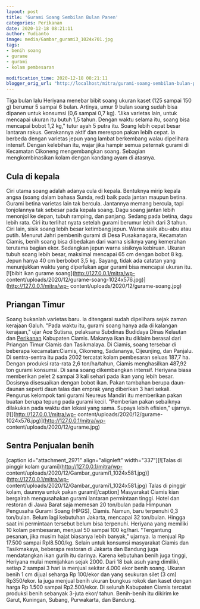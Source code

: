 ```yaml
---
layout: post
title: 'Gurami Soang Sembilan Bulan Panen'
categories: Perikanan
date: 2020-12-18 08:21:11
author: Yudianto
image: media/Gambar_gurami3_1024x701.jpg
tags:
- benih soang
- gurame
- gurami
- kolam pembesaran

modification_time: 2020-12-18 08:21:11
blogger_orig_url: "http://localhost/mitra/gurami-soang-sembilan-bulan-panen.html"
---
```


Tiga bulan lalu Heriyana menebar bibit soang ukuran kaset (125 sampai 150 g)
berumur 5 sampai 6 bulan. Artinya, umur 9 bulan soang sudah bisa dipanen untuk
konsumsi (0,6 sampai 0,7 kg). "Jika varietas lain, untuk mencapai ukuran itu
butuh 1,5 tahun. Dengan waktu selama itu, soang bisa mencapai bobot 1,2 kg,"
tutur ayah 5 putra itu. Soang lebih cepat besar lantaran rakus. Gerakannya
aktif dan merespon pakan lebih cepat. Ia berbeda dengan varietas jepun yang
lambat berkembang walau dipelihara intensif. Dengan kelebihan itu, wajar jika
hampir semua peternak gurami di Kecamatan Cikoneng mengembangkan soang.
Sebagian mengkombinasikan kolam dengan kandang ayam di atasnya.

## Cula di kepala

Ciri utama soang adalah adanya cula di kepala. Bentuknya mirip kepala angsa
(soang dalam bahasa Sunda, red) baik pada jantan maupun betina. Gurami betina
varietas lain tak bercula. Jantannya memang bercula, tapi tonjolannya tak
sebesar pada kepala soang. Dagu soang jantan lebih menonjol ke depan, tubuh
ramping, dan panjang. Sedang pada betina, dagu lebih rata. Ciri itu terlihat
nyata setelah gurami berumur lebih dari 3 tahun. Ciri lain, sisik soang lebih
besar ketimbang jepun. Warna sisik abu-abu atau putih. Menurut Jahri pembenih
gurami di Desa Pusakanagara, Kecamatan Ciamis, benih soang bisa dibedakan dari
warna sisiknya yang kemerahan terutama bagian ekor. Sedangkan jepun warna
sisiknya kebiruan. Ukuran tubuh soang lebih besar, maksimal mencapai 65 cm
dengan bobot 8 kg. Jepun hanya 40 cm berbobot 3,5 kg. Sayang, tidak ada
catatan yang menunjukkan waktu yang diperlukan agar gurami bisa mencapai
ukuran itu. [![bibit ikan gurame soang](http://127.0.0.1/mitra/wp-
content/uploads/2020/12/gurame-soang-1024x576.jpg)](http://127.0.0.1/mitra/wp-
content/uploads/2020/12/gurame-soang.jpg)

## Priangan Timur

Soang bukanlah varietas baru. Ia ditengarai sudah dipelihara sejak zaman
kerajaan Galuh. "Pada waktu itu, gurami soang hanya ada di kalangan kerajaan,"
ujar Ace Sutisna, pelaksana Subdinas Budidaya Dinas Kelautan dan
[Perikanan](http://127.0.0.1/mitra/perikanan "Perikanan") Kabupaten Ciamis.
Makanya ikan itu diklaim berasal dari Priangan Timur Ciamis dan Tasikmalaya.
Di Ciamis, soang tersebar di beberapa kecamatan:Ciamis, Cikoneng, Sadananya,
Cijeunjing, dan Panjalu. Di sentra-sentra itu pada 2002 tercatat kolam
pembesaran seluas 187,7 ha. Dengan produksi rata-rata 2,6 ton/ha/tahun, Ciamis
menghasilkan 487,92 ton gurami konsumsi. Di sana soang dikembangkan intensif.
Heriyana biasa memberikan pelet 2 sampai 3 kali sehari pada ikan yang lebih
besar. Dosisnya disesuaikan dengan bobot ikan. Pakan tambahan berupa daun-
daunan seperti daun talas dan emprak yang diberikan 3 hari sekali. Pengurus
kelompok tani gurami Neureus Mandiri itu memberikan pakan buatan berupa tepung
pada gurami kecil. "Pemberian pakan sebaiknya dilakukan pada waktu dan lokasi
yang sama. Supaya lebih efisien," ujarnya. [![](http://127.0.0.1/mitra/wp-
content/uploads/2020/12/gurame-1024x576.jpg)](http://127.0.0.1/mitra/wp-
content/uploads/2020/12/gurame.jpg)

## Sentra Penjualan benih

[caption id="attachment_2971" align="alignleft" width="337"][![Talas di
pinggir kolam gurami](http://127.0.0.1/mitra/wp-
content/uploads/2020/12/Gambar_gurami1_1024x581.jpg)](http://127.0.0.1/mitra/wp-
content/uploads/2020/12/Gambar_gurami1_1024x581.jpg) Talas di pinggir kolam,
daunnya untuk pakan gurami[/caption] Masyarakat Ciamis kian bergairah
mengusahakan gurami lantaran permintaan tinggi. Hotel dan restoran di Jawa
Barat saja memesan 20 ton/bulan pada Himpunan Pengusaha Gurami Soang (HPGS),
Ciamis. Namun, baru terpenuhi 0,3 ton/bulan. Belum lagi kebutuhan Jakarta,
mencapai 32 ton/bulan. Hingga saat ini permintaan tersebut belum bisa
terpenuhi. Heriyana yang memiliki 10 kolam pembesaran, menjual 50 sampai 100
kg/hari. "Tergantung pesanan, jika musim hajat biasanya lebih banyak,"
ujarnya. Ia menjual Rp 17.500 sampai Rpl8.500/kg. Selain untuk konsumsi
masyarakat Ciamis dan Tasikmakaya, beberapa restoran di Jakarta dan Bandung
juga mendatangkan ikan gurih itu darinya. Karena kebutuhan benih juga tinggi,
Heriyana mulai memijahkan sejak 2000. Dari 18 bak asuh yang dimiliki, setiap 2
sampai 3 hari ia menjual sekitar 4.000 ekor benih soang. Ukuran benih 1 cm
dijual seharga Rp 100/ekor dan yang seukuran silet (3 cm) Rp350/ekor. Ia juga
menjual benih ukuran bungkus rokok dan kaset dengan harga Rp 1.500 sampai
Rp2.500/ekor. Di seluruh Kabupaten Ciamis tercatat produksi benih sebanyak
3-juta ekor/ tahun. Benih-benih itu dikirim ke Garut, Kuningan, Subang,
Purwakarta, dan Bandung.


